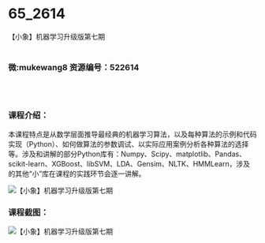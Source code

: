 # 65_2614
【小象】机器学习升级版第七期
<br/></br>
<h3>微:mukewang8 资源编号：522614</h3>
<br/></br>
<h3>课程介绍：</h3>
<div class="para">
<p><span class="title-main">本课程特点是从数学层面推导最经典的<a title="查看与 机器学习 相关的文章" target="_blank">机器学习</a>算法，以及每种算法的示例和代码实现（Python）、如何做算法的参数调试、以实际应用案例分析各种算法的选择等。涉及和讲解的部分Python库有：Numpy、Scipy、matplotlib、Pandas、scikit-learn、XGBoost、libSVM、LDA、Gensim、NLTK、HMMLearn，涉及的其他“小”库在课程的实践环节会逐一讲解。</span></p>
<p><span class="title-main"><img src="https://www.ko996.com/wp-content/uploads/img/2018/05/2-56-300x123.png" alt="【小象】机器学习升级版第七期"></span></p>
</div>
<div class="info-desc">
<h3>课程截图：</h3>
<p><img src="https://www.ko996.com/wp-content/uploads/img/2018/05/3-60.png" alt="【小象】机器学习升级版第七期"></p>


			
</div>
